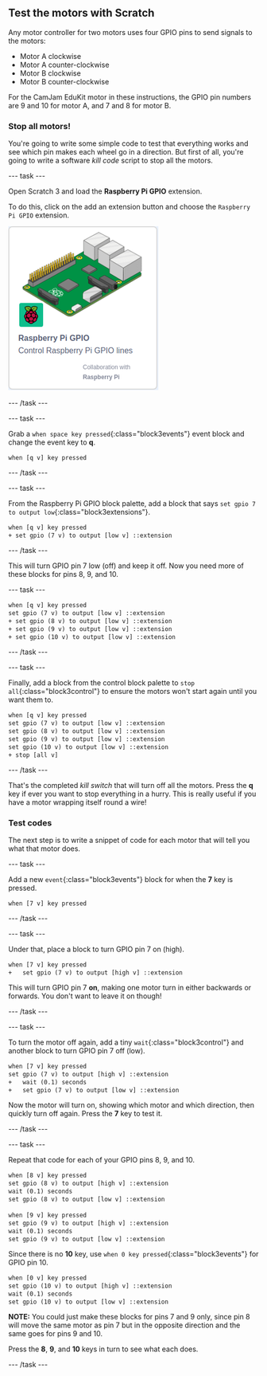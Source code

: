 ## Test the motors with Scratch

Any motor controller for two motors uses four GPIO pins to send signals to the motors:
+ Motor A clockwise
+ Motor A counter-clockwise
+ Motor B clockwise
+ Motor B counter-clockwise

For the CamJam EduKit motor in these instructions, the GPIO pin numbers are 9 and 10 for motor A, and 7 and 8 for motor B.

### Stop all motors!

You're going to write some simple code to test that everything works and see which pin makes each wheel go in a direction. But first of all, you're going to write a software _kill code_ script to stop all the motors.

--- task ---

Open Scratch 3 and load the **Raspberry Pi GPIO** extension.

To do this, click on the add an extension button and choose the `Raspberry Pi GPIO` extension.

![Add the Raspberry Pi GPIO extension](images/testing_GPIOextension.png)

--- /task ---

--- task ---

Grab a `when space key pressed`{:class="block3events"} event block and change the event key to **q**.

```blocks3
when [q v] key pressed
```

--- /task ---

--- task ---

From the Raspberry Pi GPIO block palette, add a block that says `set gpio 7 to output low`{:class="block3extensions"}.

```blocks3
when [q v] key pressed
+ set gpio (7 v) to output [low v] ::extension
```

--- /task ---

This will turn GPIO pin 7 low (off) and keep it off. Now you need more of these blocks for pins 8, 9, and 10.

--- task ---

```blocks3
when [q v] key pressed
set gpio (7 v) to output [low v] ::extension
+ set gpio (8 v) to output [low v] ::extension
+ set gpio (9 v) to output [low v] ::extension
+ set gpio (10 v) to output [low v] ::extension
```

--- /task ---

--- task ---

Finally, add a block from the control block palette to `stop all`{:class="block3control"} to ensure the motors won't start again until you want them to.

```blocks3
when [q v] key pressed
set gpio (7 v) to output [low v] ::extension
set gpio (8 v) to output [low v] ::extension
set gpio (9 v) to output [low v] ::extension
set gpio (10 v) to output [low v] ::extension
+ stop [all v]
```

--- /task ---

That's the completed _kill switch_ that will turn off all the motors. Press the **q** key if ever you want to stop everything in a hurry. This is really useful if you have a motor wrapping itself round a wire!

### Test codes

The next step is to write a snippet of code for each motor that will tell you what that motor does.

--- task ---

Add a new `event`{:class="block3events"} block for when the **7** key is pressed.

```blocks3
when [7 v] key pressed
```

--- /task ---

--- task ---

Under that, place a block to turn GPIO pin 7 on (high).

```blocks3
when [7 v] key pressed
+   set gpio (7 v) to output [high v] ::extension
```

This will turn GPIO pin 7 **on**, making one motor turn in either backwards or forwards. You don't want to leave it on though!

--- /task ---

--- task ---

To turn the motor off again, add a tiny `wait`{:class="block3control"} and another block to turn GPIO pin 7 off (low).

```blocks3
when [7 v] key pressed
set gpio (7 v) to output [high v] ::extension
+   wait (0.1) seconds
+   set gpio (7 v) to output [low v] ::extension
```

Now the motor will turn on, showing which motor and which direction, then quickly turn off again. Press the **7** key to test it.

--- /task ---

--- task ---

Repeat that code for each of your GPIO pins 8, 9, and 10.

```blocks3
when [8 v] key pressed
set gpio (8 v) to output [high v] ::extension
wait (0.1) seconds
set gpio (8 v) to output [low v] ::extension

when [9 v] key pressed
set gpio (9 v) to output [high v] ::extension
wait (0.1) seconds
set gpio (9 v) to output [low v] ::extension
```

Since there is no **10** key, use `when 0 key pressed`{:class="block3events"} for GPIO pin 10.

```blocks3
when [0 v] key pressed
set gpio (10 v) to output [high v] ::extension
wait (0.1) seconds
set gpio (10 v) to output [low v] ::extension
```

**NOTE:** You could just make these blocks for pins 7 and 9 only, since pin 8 will move the same motor as pin 7 but in the opposite direction and the same goes for pins 9 and 10.

Press the **8**, **9**, and **10** keys in turn to see what each does.

--- /task ---
